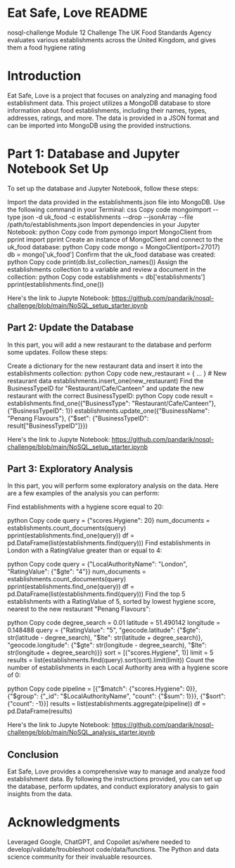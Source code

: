 #  Eat Safe, Love  README
nosql-challenge Module 12 Challenge
The UK Food Standards Agency evaluates various establishments across the United Kingdom, and gives them a food hygiene rating

# Introduction
Eat Safe, Love is a project that focuses on analyzing and managing food establishment data. This project utilizes a MongoDB database to store information about food establishments, including their names, types, addresses, ratings, and more. The data is provided in a JSON format and can be imported into MongoDB using the provided instructions.

# Part 1: Database and Jupyter Notebook Set Up
To set up the database and Jupyter Notebook, follow these steps:

Import the data provided in the establishments.json file into MongoDB. Use the following command in your Terminal:
css
Copy code
mongoimport --type json -d uk_food -c establishments --drop --jsonArray --file /path/to/establishments.json
Import dependencies in your Jupyter Notebook:
python
Copy code
from pymongo import MongoClient
from pprint import pprint
Create an instance of MongoClient and connect to the uk_food database:
python
Copy code
mongo = MongoClient(port=27017)
db = mongo['uk_food']
Confirm that the uk_food database was created:
python
Copy code
print(db.list_collection_names())
Assign the establishments collection to a variable and review a document in the collection:
python
Copy code
establishments = db['establishments']
pprint(establishments.find_one())

Here's the link to Jupyte Notebook: 
https://github.com/pandarik/nosql-challenge/blob/main/NoSQL_setup_starter.ipynb


## Part 2: Update the Database
In this part, you will add a new restaurant to the database and perform some updates. Follow these steps:

Create a dictionary for the new restaurant data and insert it into the establishments collection:
python
Copy code
new_restaurant = { ... }  # New restaurant data
establishments.insert_one(new_restaurant)
Find the BusinessTypeID for "Restaurant/Cafe/Canteen" and update the new restaurant with the correct BusinessTypeID:
python
Copy code
result = establishments.find_one({"BusinessType": "Restaurant/Cafe/Canteen"}, {"BusinessTypeID": 1})
establishments.update_one({"BusinessName": "Penang Flavours"}, {"$set": {"BusinessTypeID": result["BusinessTypeID"]}})

Here's the link to Jupyte Notebook: 
https://github.com/pandarik/nosql-challenge/blob/main/NoSQL_setup_starter.ipynb



## Part 3: Exploratory Analysis
In this part, you will perform some exploratory analysis on the data. Here are a few examples of the analysis you can perform:

Find establishments with a hygiene score equal to 20:

python
Copy code
query = {"scores.Hygiene": 20}
num_documents = establishments.count_documents(query)
pprint(establishments.find_one(query))
df = pd.DataFrame(list(establishments.find(query)))
Find establishments in London with a RatingValue greater than or equal to 4:

python
Copy code
query = {"LocalAuthorityName": "London", "RatingValue": {"$gte": "4"}}
num_documents = establishments.count_documents(query)
pprint(establishments.find_one(query))
df = pd.DataFrame(list(establishments.find(query)))
Find the top 5 establishments with a RatingValue of 5, sorted by lowest hygiene score, nearest to the new restaurant "Penang Flavours":

python
Copy code
degree_search = 0.01
latitude = 51.490142
longitude = 0.148488
query = {"RatingValue": "5", "geocode.latitude": {"$gte": str(latitude - degree_search), "$lte": str(latitude + degree_search)}, "geocode.longitude": {"$gte": str(longitude - degree_search), "$lte": str(longitude + degree_search)}}
sort = [("scores.Hygiene", 1)]
limit = 5
results = list(establishments.find(query).sort(sort).limit(limit))
Count the number of establishments in each Local Authority area with a hygiene score of 0:

python
Copy code
pipeline = [{"$match": {"scores.Hygiene": 0}}, {"$group": {"_id": "$LocalAuthorityName", "count": {"$sum": 1}}}, {"$sort": {"count": -1}}]
results = list(establishments.aggregate(pipeline))
df = pd.DataFrame(results)

Here's the link to Jupyte Notebook: 
https://github.com/pandarik/nosql-challenge/blob/main/NoSQL_analysis_starter.ipynb


## Conclusion
Eat Safe, Love provides a comprehensive way to manage and analyze food establishment data. By following the instructions provided, you can set up the database, perform updates, and conduct exploratory analysis to gain insights from the data.

# Acknowledgments
Leveraged Google, ChatGPT, and Copoilet as/where needed to develop/validate/troubleshoot code/data/functions. The Python and data science community for their invaluable resources.

